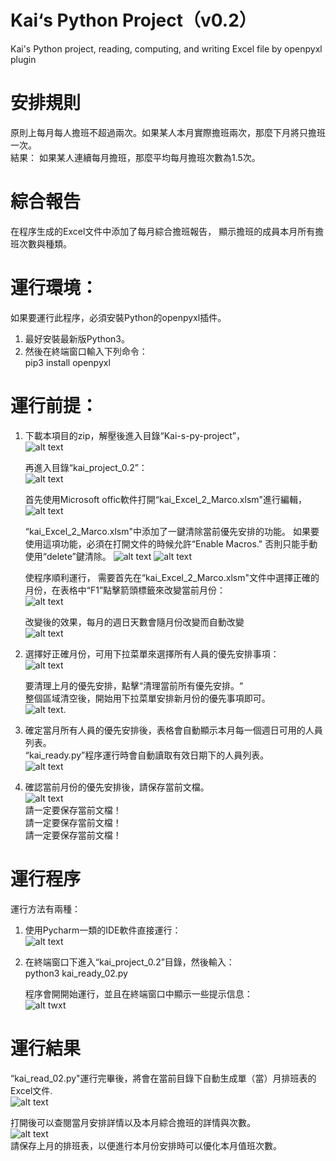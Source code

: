 # Kai‘s Python Project（v0.2）
 Kai's Python project, reading, computing, and writing Excel file by openpyxl plugin
 
# 安排規則
  原則上每月每人擔班不超過兩次。如果某人本月實際擔班兩次，那麼下月將只擔班一次。  
  結果： 如果某人連續每月擔班，那麼平均每月擔班次數為1.5次。  

# 綜合報告
  在程序生成的Excel文件中添加了每月綜合擔班報告， 顯示擔班的成員本月所有擔班次數與種類。


# 運行環境：
如果要運行此程序，必須安裝Python的openpyxl插件。
1. 最好安裝最新版Python3。
2. 然後在終端窗口輸入下列命令：  
   pip3 install openpyxl  

# 運行前提： 
1. 下載本項目的zip，解壓後進入目錄“Kai-s-py-project”，  
   ![alt text](https://github.com/HuGuo-UNC-Chapel-Hill/Kai-s-py-project/blob/main/Screenshots/Screen%20Shot%202022-07-18%20at%2011.17.42%20AM.png?raw=true)   
   
   再進入目錄“kai_project_0.2”：  
   ![alt text](https://github.com/HuGuo-UNC-Chapel-Hill/Kai-s-py-project/blob/main/Screenshots/Screen%20Shot%202022-07-18%20at%2011.18.03%20AM.png?raw=true)    
   
   首先使用Microsoft offic軟件打開“kai_Excel_2_Marco.xlsm"進行編輯，  
   ![alt text](https://github.com/HuGuo-UNC-Chapel-Hill/Kai-s-py-project/blob/main/Screenshots/Screen%20Shot%202022-07-18%20at%202.56.59%20PM.png?raw=true)     
   
   “kai_Excel_2_Marco.xlsm"中添加了一鍵清除當前優先安排的功能。 如果要使用這項功能，必須在打開文件的時候允許“Enable Macros." 否則只能手動使用“delete”鍵清除。
   ![alt text](https://github.com/HuGuo-UNC-Chapel-Hill/Kai-s-py-project/blob/main/Screenshots/Screen%20Shot%202022-07-18%20at%2011.17.06%20AM.png?raw=true)
   ![alt text](https://github.com/HuGuo-UNC-Chapel-Hill/Kai-s-py-project/blob/main/Screenshots/Screen%20Shot%202022-07-17%20at%205.30.32%20PM.png?raw=true)   
   
   使程序順利運行， 需要首先在“kai_Excel_2_Marco.xlsm"文件中選擇正確的月份，在表格中“F1”點擊箭頭標籤來改變當前月份：     
![alt text](https://github.com/HuGuo-UNC-Chapel-Hill/Kai-s-py-project/blob/main/Screenshots/Screen%20Shot%202022-07-18%20at%203.07.50%20PM.png?raw=true)   

   改變後的效果，每月的週日天數會隨月份改變而自動改變  
   ![alt text](https://github.com/HuGuo-UNC-Chapel-Hill/Kai-s-py-project/blob/main/Screenshots/Screen%20Shot%202022-07-18%20at%203.25.25%20PM.png?raw=true)

2. 選擇好正確月份，可用下拉菜單來選擇所有人員的優先安排事項：  
![alt text](https://github.com/HuGuo-UNC-Chapel-Hill/Kai-s-py-project/blob/main/Screenshots/Screen%20Shot%202022-07-14%20at%209.59.56%20AM.png?raw=true)  

   要清理上月的優先安排，點擊“清理當前所有優先安排。“  
   整個區域清空後，開始用下拉菜單安排新月份的優先事項即可。  
![alt text](https://github.com/HuGuo-UNC-Chapel-Hill/Kai-s-py-project/blob/main/Screenshots/Screen%20Shot%202022-07-18%20at%203.27.39%20PM.png?raw=true).    


3. 確定當月所有人員的優先安排後，表格會自動顯示本月每一個週日可用的人員列表。  
   “kai_ready.py”程序運行時會自動讀取有效日期下的人員列表。  
![alt text](https://github.com/HuGuo-UNC-Chapel-Hill/Kai-s-py-project/blob/main/Screenshots/Screen%20Shot%202022-07-18%20at%203.10.17%20PM.png?raw=true)

4. 確認當前月份的優先安排後，請保存當前文檔。  
![alt text](https://github.com/HuGuo-UNC-Chapel-Hill/Kai-s-py-project/blob/main/Screenshots/Screen%20Shot%202022-07-14%20at%2010.24.21%20AM.png?raw=true)    
請一定要保存當前文檔！  
請一定要保存當前文檔！  
請一定要保存當前文檔！  

#  運行程序 
   運行方法有兩種：  
1. 使用Pycharm一類的IDE軟件直接運行：  
   ![alt text](https://github.com/HuGuo-UNC-Chapel-Hill/Kai-s-py-project/blob/main/Screenshots/Screen%20Shot%202022-07-18%20at%203.33.27%20PM.png?raw=true)
   
2. 在終端窗口下進入“kai_project_0.2”目錄，然後輸入：  
   python3 kai_ready_02.py
  
   程序會開開始運行，並且在終端窗口中顯示一些提示信息：  
   ![alt twxt](https://github.com/HuGuo-UNC-Chapel-Hill/Kai-s-py-project/blob/main/Screenshots/Screen%20Shot%202022-07-18%20at%203.37.54%20PM.png?raw=true)   
  
#  運行結果  
   “kai_read_02.py"運行完畢後，將會在當前目錄下自動生成單（當）月排班表的Excel文件.  
   ![alt text](https://github.com/HuGuo-UNC-Chapel-Hill/Kai-s-py-project/blob/main/Screenshots/Screen%20Shot%202022-07-18%20at%203.39.12%20PM.png?raw=true)   
  
   打開後可以查閱當月安排詳情以及本月綜合擔班的詳情與次數。  
   ![alt text](https://github.com/HuGuo-UNC-Chapel-Hill/Kai-s-py-project/blob/main/Screenshots/Screen%20Shot%202022-07-18%20at%203.39.57%20PM.png?raw=true)   
   請保存上月的排班表，以便進行本月份安排時可以優化本月值班次數。  
